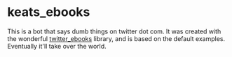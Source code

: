 # keats_ebooks

This is a bot that says dumb things on twitter dot com. It was created with the wonderful [twitter_ebooks](https://github.com/mispy/twitter_ebooks) library, and is based on the default examples. Eventually it'll take over the world.
